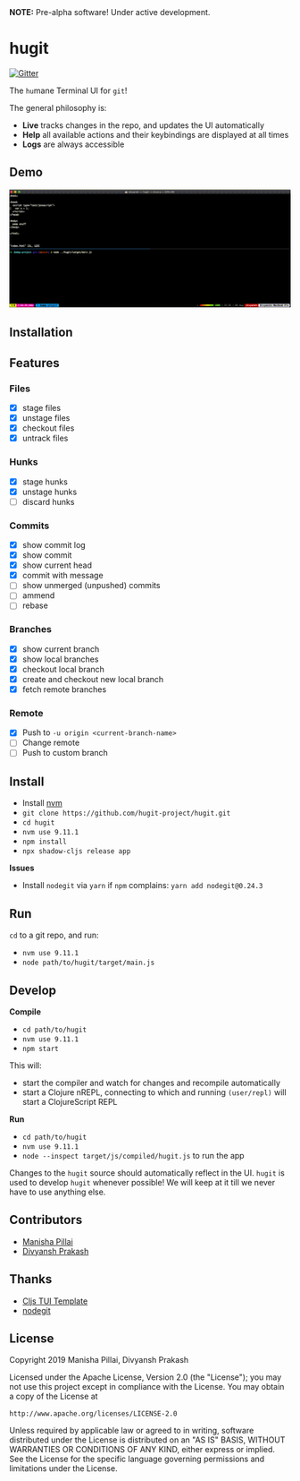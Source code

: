 <span> 
    <b>NOTE:</b> Pre-alpha software! Under active development.
</span>

# hugit

[![Gitter](https://badges.gitter.im/hugit-project/community.svg)](https://gitter.im/hugit-project/community?utm_source=badge&utm_medium=badge&utm_campaign=pr-badge)

The `hu`mane Terminal UI for `git`!

The general philosophy is:
* **Live** tracks changes in the repo, and updates the UI automatically
* **Help** all available actions and their keybindings are displayed at all times
* **Logs** are always accessible

## Demo

![hugit screencast](hugit-screencast.gif)


## Installation

## Features

### Files

- [x] stage files
- [x] unstage files
- [x] checkout files
- [x] untrack files

### Hunks

- [x] stage hunks
- [x] unstage hunks
- [ ] discard hunks

### Commits

- [x] show commit log
- [x] show commit
- [x] show current head
- [x] commit with message
- [ ] show unmerged (unpushed) commits
- [ ] ammend
- [ ] rebase

### Branches

- [x] show current branch
- [x] show local branches
- [x] checkout local branch
- [x] create and checkout new local branch
- [x] fetch remote branches

### Remote

- [x] Push to `-u origin <current-branch-name>`
- [ ] Change remote
- [ ] Push to custom branch

## Install

* Install [nvm](https://github.com/nvm-sh/nvm)
* `git clone https://github.com/hugit-project/hugit.git`
* `cd hugit`
* `nvm use 9.11.1`
* `npm install`
* `npx shadow-cljs release app`

**Issues**

* Install `nodegit` via `yarn` if `npm` complains: `yarn add nodegit@0.24.3`

## Run

`cd` to a git repo, and run:
* `nvm use 9.11.1`
* `node path/to/hugit/target/main.js`

## Develop

**Compile**

* `cd path/to/hugit`
* `nvm use 9.11.1`
* `npm start`

This will:
  * start the compiler and watch for changes and recompile automatically
  * start a Clojure nREPL, connecting to which and running `(user/repl)` will start a ClojureScript REPL

**Run**

* `cd path/to/hugit`
* `nvm use 9.11.1`
* `node --inspect target/js/compiled/hugit.js` to run the app

Changes to the `hugit` source should automatically reflect in the UI.
`hugit` is used to develop `hugit` whenever possible!
We will keep at it till we never have to use anything else.

## Contributors

* [Manisha Pillai](https://github.com/Manisha38)
* [Divyansh Prakash](https://github.com/divs1210)

## Thanks

* [Cljs TUI Template](https://github.com/eccentric-j/cljs-tui-template)
* [nodegit](https://github.com/nodegit/nodegit)

## License
Copyright 2019 Manisha Pillai, Divyansh Prakash

Licensed under the Apache License, Version 2.0 (the "License");
you may not use this project except in compliance with the License.
You may obtain a copy of the License at

    http://www.apache.org/licenses/LICENSE-2.0

Unless required by applicable law or agreed to in writing, software
distributed under the License is distributed on an "AS IS" BASIS,
WITHOUT WARRANTIES OR CONDITIONS OF ANY KIND, either express or implied.
See the License for the specific language governing permissions and
limitations under the License.
